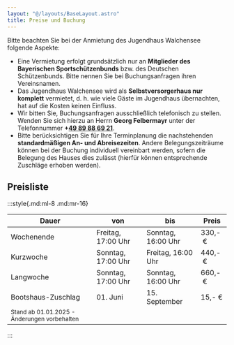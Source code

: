 ```yaml
---
layout: "@/layouts/BaseLayout.astro"
title: Preise und Buchung
---
```

Bitte beachten Sie bei der Anmietung des Jugendhaus Walchensee folgende Aspekte:

* Eine Vermietung erfolgt grundsätzlich nur an **Mitglieder des Bayerischen Sportschützenbunds** bzw. des Deutschen Schützenbunds. Bitte nennen Sie bei Buchungsanfragen ihren Vereinsnamen.
* Das Jugendhaus Walchensee wird als **Selbstversorgerhaus nur komplett** vermietet, d. h. wie viele Gäste im Jugendhaus übernachten, hat auf die Kosten keinen Einfluss.
* Wir bitten Sie, Buchungsanfragen ausschließlich telefonisch zu stellen. Wenden Sie sich hierzu an Herrn **Georg Felbermayr** unter der Telefonnummer **+[49 89 88 69 21](tel:004989886921)**.
* Bitte berücksichtigen Sie für Ihre Terminplanung die nachstehenden **standardmäßigen An- und Abreisezeiten**. Andere Belegungszeiträume können bei der Buchung individuell vereinbart werden, sofern die Belegung des Hauses dies zulässt (hierfür können entsprechende Zuschläge erhoben werden).

## Preisliste

:::style{.md:ml-8 .md:mr-16}

| Dauer                                                                          | von                | bis                | Preis   |
| ------------------------------------------------------------------------------ | ------------------ | ------------------ | ------- |
| Wochenende                                                                     | Freitag, 17\:00 Uhr | Sonntag, 16\:00 Uhr | 330,- € |
| Kurzwoche                                                                      | Sonntag, 17\:00 Uhr | Freitag, 16\:00 Uhr | 440,- € |
| Langwoche                                                                      | Sonntag, 17\:00 Uhr | Sonntag, 16\:00 Uhr | 660,- € |
| Bootshaus-Zuschlag                                                             | 01. Juni           | 15. September      | 15,- €  |
| <small class="opacity-75">Stand ab 01.01.2025 - Änderungen vorbehalten</small> |                    |                    |         |

:::
